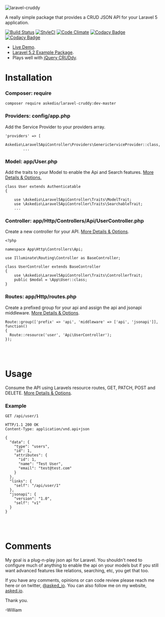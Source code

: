 ![laravel-cruddy](http://i.imgur.com/TmEh1m6.jpgg)

A really simple package that provides a CRUD JSON API for your Laravel 5 application.

[![Build Status](https://travis-ci.org/Askedio/laravel-Cruddy.svg?branch=master)](https://travis-ci.org/Askedio/laravel-Cruddy)
[![StyleCI](https://styleci.io/repos/52752552/shield)](https://styleci.io/repos/52752552)
[![Code Climate](https://codeclimate.com/github/Askedio/laravel-Cruddy/badges/gpa.svg)](https://codeclimate.com/github/Askedio/laravel-Cruddy)
[![Codacy Badge](https://api.codacy.com/project/badge/grade/c2f2291fe3af4ea3a511afa64ddc034b)](https://www.codacy.com/app/gcphost/laravel-Cruddy)
[![Codacy Badge](https://api.codacy.com/project/badge/coverage/c2f2291fe3af4ea3a511afa64ddc034b)](https://www.codacy.com/app/gcphost/laravel-Cruddy)

* [Live Demo](https://cruddy.io/app/).
* [Laravel 5.2 Example Package](https://github.com/Askedio/Laravel-5-CRUD-Example).
* Plays well with [jQuery CRUDdy](https://github.com/Askedio/jQuery-Cruddy).



# Installation
### Composer: require
~~~
composer require askedio/laravel-cruddy:dev-master
~~~


### Providers: config/app.php
Add the Service Provider to your providers array.
~~~
'providers' => [
    Askedio\Laravel5ApiController\Providers\GenericServiceProvider::class,
        ...
~~~




### Model: app/User.php
Add the traits to your Model to enable the Api and Search features. [More Details & Options.](https://github.com/Askedio/laravel-Cruddy/wiki/Models)
~~~
class User extends Authenticatable
{

    use \Askedio\Laravel5ApiController\Traits\ModelTrait;
    use \Askedio\Laravel5ApiController\Traits\SearchableTrait;
    ...
~~~




### Controller: app/Http/Controllers/Api/UserController.php
Create a new controller for your API. [More Details & Options](https://github.com/Askedio/laravel-Cruddy/wiki/Controllers).
~~~
<?php

namespace App\Http\Controllers\Api;

use Illuminate\Routing\Controller as BaseController;

class UserController extends BaseController
{
    use \Askedio\Laravel5ApiController\Traits\ControllerTrait;
    public $modal = \App\User::class;
}
~~~

### Routes: app/Http/routes.php
Create a prefixed group for your api and assign the api and jsonapi middleware. [More Details & Options](https://github.com/Askedio/laravel-Cruddy/wiki/Routes).
~~~
Route::group(['prefix' => 'api', 'middleware' => ['api', 'jsonapi']], function()
{
  Route::resource('user', 'Api\UserController');
});
~~~

<br />
<br />



# Usage
Consume the API using Laravels resource routes, GET, PATCH, POST and DELETE. [More Details & Options](https://github.com/Askedio/laravel-Cruddy/wiki/Usage).

### Example
~~~
GET /api/user/1
~~~

~~~
HTTP/1.1 200 OK
Content-Type: application/vnd.api+json

{
  "data": {
    "type": "users",
    "id": 1,
    "attributes": {
      "id": 1,
      "name": "Test User",
      "email": "test@test.com"
    }
  },
  "links": {
    "self": "/api/user/1"
  },
  "jsonapi": {
    "version": "1.0",
    "self": "v1"
  }
}
~~~


<br /><br />


# Comments
My goal is a plug-n-play json api for Laravel. You shouldn't need to configure much of anything to enable the api on your models but if you still want advanced features like relations, searching, etc, you get that too.

If you have any comments, opinions or can code review please reach me here or on twitter, [@asked_io](https://twitter.com/asked_io). You can also follow me on my website, [asked.io](https://asked.io).


Thank you.

-William
